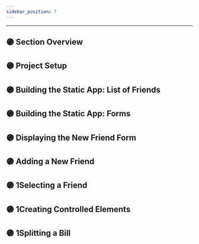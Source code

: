 ```yaml
---
sidebar_position: 7
---
```


---

## 🟣 Section Overview

>

## 🟣 Project Setup

## 🟣 Building the Static App: List of Friends

## 🟣 Building the Static App: Forms

## 🟣 Displaying the New Friend Form

## 🟣 Adding a New Friend

## 🟣 1Selecting a Friend

## 🟣 1Creating Controlled Elements

## 🟣 1Splitting a Bill
